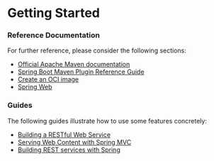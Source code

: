# Getting Started

### Reference Documentation
For further reference, please consider the following sections:

* [Official Apache Maven documentation](https://maven.apache.org/guides/index.html)
* [Spring Boot Maven Plugin Reference Guide](https://docs.spring.io/spring-boot/docs/2.5.13-SNAPSHOT/maven-plugin/reference/html/)
* [Create an OCI image](https://docs.spring.io/spring-boot/docs/2.5.13-SNAPSHOT/maven-plugin/reference/html/#build-image)
* [Spring Web](https://docs.spring.io/spring-boot/docs/2.5.13-SNAPSHOT/reference/htmlsingle/#boot-features-developing-web-applications)

### Guides
The following guides illustrate how to use some features concretely:

* [Building a RESTful Web Service](https://spring.io/guides/gs/rest-service/)
* [Serving Web Content with Spring MVC](https://spring.io/guides/gs/serving-web-content/)
* [Building REST services with Spring](https://spring.io/guides/tutorials/bookmarks/)

